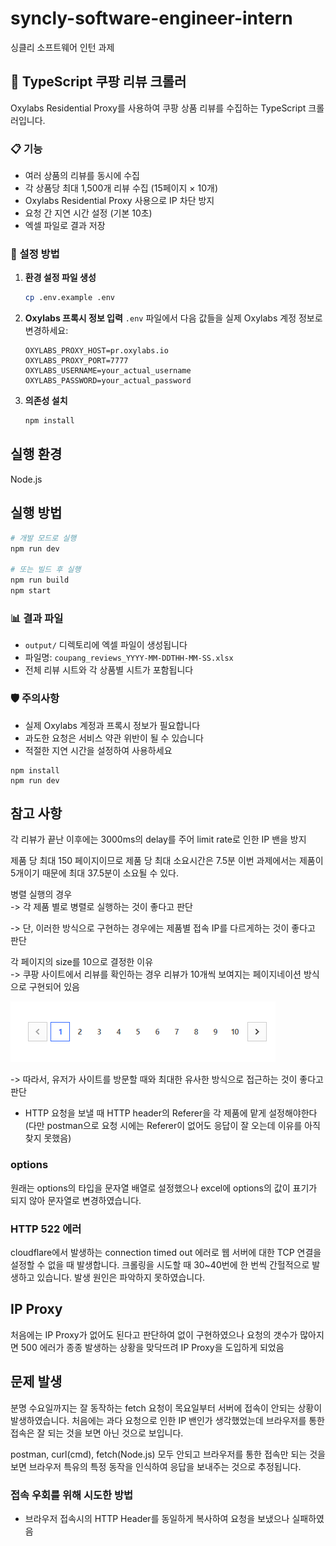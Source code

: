 # syncly-software-engineer-intern

싱클리 소프트웨어 인턴 과제

## 🚀 TypeScript 쿠팡 리뷰 크롤러

Oxylabs Residential Proxy를 사용하여 쿠팡 상품 리뷰를 수집하는 TypeScript 크롤러입니다.

### 📋 기능

- 여러 상품의 리뷰를 동시에 수집
- 각 상품당 최대 1,500개 리뷰 수집 (15페이지 × 10개)
- Oxylabs Residential Proxy 사용으로 IP 차단 방지
- 요청 간 지연 시간 설정 (기본 10초)
- 엑셀 파일로 결과 저장

### 🔧 설정 방법

1. **환경 설정 파일 생성**

   ```bash
   cp .env.example .env
   ```

2. **Oxylabs 프록시 정보 입력**
   `.env` 파일에서 다음 값들을 실제 Oxylabs 계정 정보로 변경하세요:

   ```
   OXYLABS_PROXY_HOST=pr.oxylabs.io
   OXYLABS_PROXY_PORT=7777
   OXYLABS_USERNAME=your_actual_username
   OXYLABS_PASSWORD=your_actual_password
   ```

3. **의존성 설치**
   ```bash
   npm install
   ```

## 실행 환경

Node.js

## 실행 방법

```bash
# 개발 모드로 실행
npm run dev

# 또는 빌드 후 실행
npm run build
npm start
```

### 📊 결과 파일

- `output/` 디렉토리에 엑셀 파일이 생성됩니다
- 파일명: `coupang_reviews_YYYY-MM-DDTHH-MM-SS.xlsx`
- 전체 리뷰 시트와 각 상품별 시트가 포함됩니다

### 🛡️ 주의사항

- 실제 Oxylabs 계정과 프록시 정보가 필요합니다
- 과도한 요청은 서비스 약관 위반이 될 수 있습니다
- 적절한 지연 시간을 설정하여 사용하세요

```
npm install
npm run dev
```

## 참고 사항

각 리뷰가 끝난 이후에는 3000ms의 delay를 주어 limit rate로 인한 IP 밴을 방지

제품 당 최대 150 페이지이므로 제품 당 최대 소요시간은 7.5분 이번 과제에서는 제품이 5개이기 때문에 최대 37.5분이 소요될 수 있다.

병렬 실행의 경우 <br>
-> 각 제품 별로 병렬로 실행하는 것이 좋다고 판단

-> 단, 이러한 방식으로 구현하는 경우에는 제품별 접속 IP를 다르게하는 것이 좋다고 판단

각 페이지의 size를 10으로 결정한 이유 <br>
-> 쿠팡 사이트에서 리뷰를 확인하는 경우 리뷰가 10개씩 보여지는 페이지네이션 방식으로 구현되어 있음

![쿠팡 리뷰 페이지네이션](image.png)

-> 따라서, 유저가 사이트를 방문할 때와 최대한 유사한 방식으로 접근하는 것이 좋다고 판단

- HTTP 요청을 보낼 때 HTTP header의 Referer을 각 제품에 맡게 설정해야한다 (다만 postman으로 요청 시에는 Referer이 없어도 응답이 잘 오는데 이유를 아직 찾지 못했음)

### options

원래는 options의 타입을 문자열 배열로 설정했으나 excel에 options의 값이 표기가 되지 않아
문자열로 변경하였습니다.

### HTTP 522 에러

cloudflare에서 발생하는 connection timed out 에러로 웹 서버에 대한 TCP 연결을 설정할 수 없을 때 발생합니다. 크롤링을 시도할 때 30~40번에 한 번씩 간헐적으로 발생하고 있습니다. 발생 원인은 파악하지 못하였습니다.

## IP Proxy

처음에는 IP Proxy가 없어도 된다고 판단하여 없이 구현하였으나 요청의 갯수가 많아지면 500 에러가 종종 발생하는 상황을 맞닥뜨려 IP Proxy을 도입하게 되었음

## 문제 발생

분명 수요일까지는 잘 동작하는 fetch 요청이 목요일부터 서버에 접속이 안되는 상황이 발생하였습니다. 처음에는 과다 요청으로 인한 IP 밴인가 생각했었는데 브라우저를 통한 접속은 잘 되는 것을 보면 아닌 것으로 보입니다.

postman, curl(cmd), fetch(Node.js) 모두 안되고 브라우저를 통한 접속만 되는 것을 보면 브라우저 특유의 특정 동작을 인식하여 응답을 보내주는 것으로 추정됩니다.

### 접속 우회를 위해 시도한 방법

- 브라우저 접속시의 HTTP Header를 동일하게 복사하여 요청을 보냈으나 실패하였음
